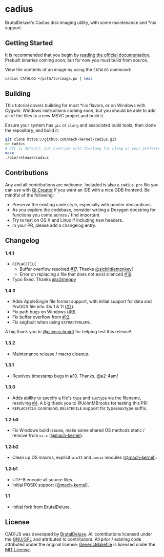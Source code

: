 # cadius

BrutalDeluxe's Cadius disk imaging utility, with some maintenance and *nix support.

## Getting Started

It is recommended that you begin by [reading the official documentation](http://brutaldeluxe.fr/products/crossdevtools/cadius/index.html). Prebuilt binaries coming soon, but for now you must build from source.

View the contents of an image by using the `CATALOG` command:

```bash
cadius CATALOG ~/path/to/image.po | less
```

## Building

This tutorial covers building for most *nix flavors, or on Windows with Cygwin. Windows instructions coming soon, but you should be able to add all of the files to a new MSVC project and build it.

Ensure your system has `gcc` or `clang` and associated build tools, then clone the repository, and build it:

```bash
git clone https://github.com/mach-kernel/cadius.git
cd cadius
# GCC is default, but override with CC=clang for clang or your preferred compiler
make
./bin/release/cadius
```

## Contributions

Any and all contributions are welcome. Included is also a `cadius.pro` file you can use with [Qt Creator](http://doc.qt.io/qtcreator/) if you want an IDE with a nice GDB frontend. Be mindful of the following:

- Preserve the existing code style, especially with pointer declarations.
- As you explore the codebase, consider writing a Doxygen docstring for functions you come across / find important.
- Try to test on OS X and Linux if including new headers.
- In your PR, please add a changelog entry.

## Changelog

#### 1.4.1
- `REPLACEFILE`
  - Buffer overflow resolved [#17](https://github.com/mach-kernel/cadius/issues/17). Thanks [@sicklittlemonkey](https://github.com/sicklittlemonkey)!
  - Error on replacing a file that does not exist silenced [#16](https://github.com/mach-kernel/cadius/issues/16).
- Typo fixed. Thanks [@a2sheppy](https://github.com/a2sheppy)

#### 1.4.0
- Adds AppleSingle file format support, with initial support for data and ProDOS file info IDs 1 & 11 ([#7](https://github.com/mach-kernel/cadius/issues/7)).
- Fix path bugs on Windows ([#9](https://github.com/mach-kernel/cadius/issues/9)).
- Fix buffer overflow from [#12](https://github.com/mach-kernel/cadius/issues/12).
- Fix segfault when using `EXTRACTVOLUME`.

A big thank you to [@oliverschmidt](https://github.com/oliverschmidt) for helping test this release!

#### 1.3.2
- Maintenance release / macro cleanup.

#### 1.3.1
- Resolves timestamp bugs in [#10](https://github.com/mach-kernel/cadius/issues/10). Thanks, @a2-4am!

#### 1.3.0
- Adds ability to specify a file's `type` and `auxtype` via the filename, resolving [#4](https://github.com/mach-kernel/cadius/issues/4). A big thank you to @JohnMBrooks for testing this PR!
- `REPLACEFILE` command, `DELETEFILE` support for type/auxtype suffix. 

#### 1.2-b3
- Fix Windows build issues, make some shared OS methods static / remove from `os.c` ([@mach-kernel](https://github.com/mach-kernel)).

#### 1.2-b2
- Clean up OS macros, explicit `win32` and `posix` modules ([@mach-kernel](https://github.com/mach-kernel)).

#### 1.2-b1
- UTF-8 encode all source files.
- Initial POSIX support ([@mach-kernel](https://github.com/mach-kernel)).

#### 1.1
- Initial fork from BrutalDeluxe.

## License

CADIUS was developed by [BrutalDeluxe](http://brutaldeluxe.fr). All contributions licensed under the [GNU/GPL](https://github.com/mach-kernel/cadius/blob/master/LICENSE) and attributed to contributors. All prior / existing code attributed under the original license. [GenericMakefile](https://github.com/mbcrawfo/GenericMakefile) is licensed under the [MIT License](https://github.com/mbcrawfo/GenericMakefile/blob/master/LICENSE).
